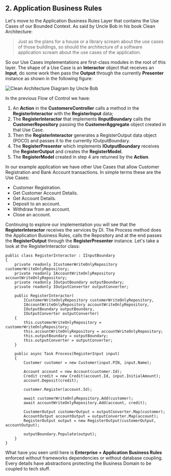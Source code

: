 ## **2\. Application Business Rules**

Let's move to the Application Business Rules Layer that contains the Use Cases of our Bounded Context. As said by Uncle Bob in his book Clean Architecture:

> Just as the plans for a house or a library scream about the use cases of those buildings, so should the architecture of a software application scream about the use cases of the application.

So our Use Cases implementations are first-class modules in the root of this layer. The shape of a Use Case is an **Interactor** object that receives an **Input**, do some work then pass the **Output** through the currently **Presenter** instance as shown in the following figure:

![Clean Architecture Diagram by Uncle Bob](https://paulovich.net/wp-content/uploads/2018/04/Flow-Of-Control.png)

In the previous Flow of Control we have:

1. An **Action** in the **CustomersController** calls a method in the **RegisterInteractor** with the **RegisterInput** data;
2. The **RegisterInteractor** that implements **IInputBoundary** calls the **CustomerRepository** passing the **CustomerAggregate** object created in that Use Case.
3. Then the **RegisterInteractor** generates a RegisterOutput data object (POCO) and passes it to the currently IOutputBoundary.
4. The **RegisterPresenter** which implements **IOutputBoundary** receives the **RegisterOutput** and creates the **RegisterModel**.
5. The **RegisterModel** created in step 4 are returned by the **Action**.

In our example application we have other Use Cases that allow Customer Registration and Bank Account transactions. In simple terms these are the Use Cases:

* Customer Registration.
* Get Customer Account Details.
* Get Account Details.
* Deposit to an account.
* Withdraw from an account.
* Close an account.

Continuing to explore our implementation you will see that the **RegisterInteractor** receives the services by DI. The Process method does the Application Business Rules, calls the Repository and at the end passes the **RegisterOutput** through the **RegisterPresenter** instance. Let's take a look at the RegisterInteractor class:
    
    
    public class RegisterInteractor : IInputBoundary
    {
        private readonly ICustomerWriteOnlyRepository customerWriteOnlyRepository;
        private readonly IAccountWriteOnlyRepository accountWriteOnlyRepository;
        private readonly IOutputBoundary outputBoundary;
        private readonly IOutputConverter outputConverter;
        
        public RegisterInteractor(
            ICustomerWriteOnlyRepository customerWriteOnlyRepository,
            IAccountWriteOnlyRepository accountWriteOnlyRepository,
            IOutputBoundary outputBoundary,
            IOutputConverter outputConverter)
        {
            this.customerWriteOnlyRepository = customerWriteOnlyRepository;
            this.accountWriteOnlyRepository = accountWriteOnlyRepository;
            this.outputBoundary = outputBoundary;
            this.outputConverter = outputConverter;
        }
    
        public async Task Process(RegisterInput input)
        {
            Customer customer = new Customer(input.PIN, input.Name);
    
            Account account = new Account(customer.Id);
            Credit credit = new Credit(account.Id, input.InitialAmount);
            account.Deposit(credit);
    
            customer.Register(account.Id);
    
            await customerWriteOnlyRepository.Add(customer);
            await accountWriteOnlyRepository.Add(account, credit);
    
            CustomerOutput customerOutput = outputConverter.Map(customer);
            AccountOutput accountOutput = outputConverter.Map(account);
            RegisterOutput output = new RegisterOutput(customerOutput, accountOutput);
    
            outputBoundary.Populate(output);
        }
    }

What have you seen until here is **Enterprise + Application Business Rules** enforced without frameworks dependencies or without database coupling. Every details have abstractions protecting the Business Domain to be coupled to tech stuff.
